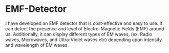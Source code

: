 # EMF-Detector
I have developed an EMF detector that is cost-effective and easy to use. It can detect the presence and level of Electro-Magnetic Fields (EMF) around us. Additionally, it can display different types of EM waves, (ex: Radio waves, Microwaves, and Ultra-Violet waves etc) depending upon intensity and wavelength of EM waves.
